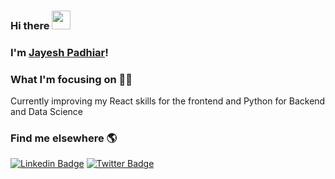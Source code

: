 ### Hi there <img src="https://media.giphy.com/media/hvRJCLFzcasrR4ia7z/giphy.gif" width="30px"> 

### I'm [Jayesh Padhiar](https://jayeshpadhiar.github.io)!

### What I'm focusing on 👨‍💻

Currently improving my React skills for the frontend and Python for Backend and Data Science<br/>

### Find me elsewhere 🌎

[![Linkedin Badge](https://img.shields.io/badge/-LinkedIn-blue?style=flat-square&logo=Linkedin&logoColor=white&link=https://www.linkedin.com/in/jayeshpadhiar/)](https://www.linkedin.com/in/jayeshpadhiar/)  [![Twitter Badge](https://img.shields.io/badge/-Twitter-1ca0f1?style=flat-square&labelColor=1ca0f1&logo=twitter&logoColor=white&link=https://twitter.com/JayeshPadhiar)](https://twitter.com/JayeshPadhiar)
